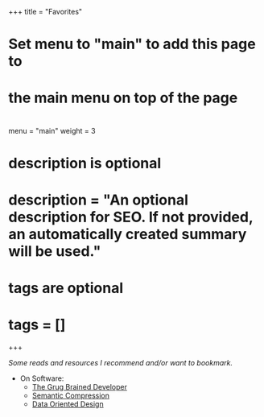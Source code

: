 +++
title = "Favorites"

#
# Set menu to "main" to add this page to
# the main menu on top of the page
#
menu = "main"
weight = 3

#
# description is optional
#
# description = "An optional description for SEO. If not provided, an automatically created summary will be used."

#
# tags are optional
#
# tags = []
+++

_Some reads and resources I recommend and/or want to bookmark._

- On Software:
    - [The Grug Brained Developer](https://grugbrain.dev/)
    - [Semantic Compression](https://caseymuratori.com/blog_0015)
    - [Data Oriented Design](https://github.com/dbartolini/data-oriented-design)